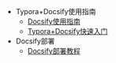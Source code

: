 <!-- _sidebar.md -->

* Typora+Docsify使用指南
  * [Docsify使用指南](a.md) <!--注意这里是相对路径-->
  * [Typora+Docsify快速入门](b.md)
* Docsify部署
  * [Docsify部署教程](https://gitee.com/youkuf2e_admin/plop-demo/blob/master/README.md)